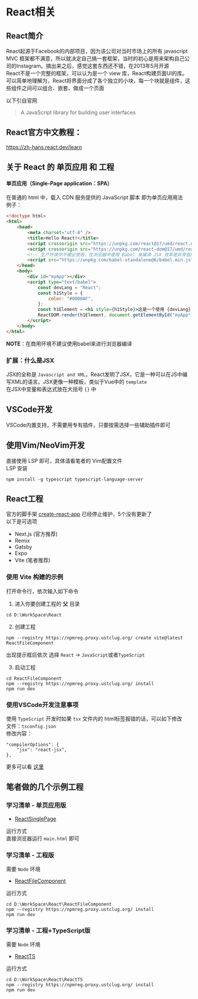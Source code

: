 # React相关

## React简介
React起源于Facebook的内部项目，因为该公司对当时市场上的所有 javascript MVC 框架都不满意，所以就决定自己搞一套框架，当时的初心是用来架构自己公司的Instagram。搞出来之后，感觉这套东西还不错，在2013年5月开源  
React不是一个完整的框架，可以认为是一个 view 库，React构建页面UI的库。可以简单地理解为，React将界面分成了各个独立的小块，每一个块就是组件，这些组件之间可以组合、嵌套、做成一个页面  

以下引自官网
> A JavaScript library for building user interfaces

## React官方中文教程：  
https://zh-hans.react.dev/learn  

## 关于 React 的 单页应用 和 工程

#### 单页应用（Single-Page application：SPA）
在普通的 html 中，载入 CDN 服务提供的 JavaScript 脚本 即为单页应用用法  
例子：
```html
<!doctype html>
<html>
    <head>
        <meta charset="utf-8" />
        <title>Hello React!</title>
        <script crossorigin src="https://unpkg.com/react@17/umd/react.development.js"></script>
        <script crossorigin src="https://unpkg.com/react-dom@17/umd/react-dom.development.js"></script>
        <!-- 生产环境中不建议使用，在浏览器中使用 Babel 来编译 JSX 效率是非常低的-->
        <script src="https://unpkg.com/babel-standalone@6/babel.min.js"></script>
    </head>
    <body>
        <div id="myApp"></div>
        <script type="text/babel">
            const devLang = "React";
            const h1Style = {
                color: "#0000AF",
            };
            const h1Element = <h1 style={h1Style}>这是一个使用 {devLang} 渲染的示例页面！</h1>;
            ReactDOM.render(h1Element, document.getElementById("myApp"));
        </script>
    </body>
</html>
```
**NOTE**：在商用环境不建议使用babel来进行浏览器编译

### 扩展：什么是JSX
JSX的全称是 ``Javascript and XML``，React发明了JSX，它是一种可以在JS中编写XML的语言。JSX更像一种模板，类似于Vue中的 ``template``  
在JSX中变量和表达式放在大括号 ``{}`` 中

## VSCode开发
VSCode内置支持，不需要用专有插件，只要按需选择一些辅助插件即可

## 使用Vim/NeoVim开发
直接使用 LSP 即可，具体请看笔者的 Vim配置文件  
LSP 安装
```
npm install -g typescript typescript-language-server
```

## React工程
官方的脚手架 [create-react-app](https://github.com/facebook/create-react-app) 已经停止维护，5个没有更新了  
以下是可选项  
 - Next.js (官方推荐)
 - Remix
 - Gatsby
 - Expo
 - Vite (笔者推荐)

### 使用 Vite 构建的示例
打开命令行，依次输入如下命令
1. 进入你要创建工程的 **父** 目录
```
cd D:\WorkSpace\React
```
2. 创建工程  
```
npm --registry https://npmreg.proxy.ustclug.org/ create vite@latest ReactFileComponent
```
出现提示框后依次 选择 ``React`` → ``JavaScript``或者``TypeScript``

3. 启动工程
```
cd ReactFileComponent
npm --registry https://npmreg.proxy.ustclug.org/ install
npm run dev
```

### 使用VSCode开发注意事项
使用 ``TypeScript`` 开发时如果 ``tsx`` 文件内的 html标签报错的话，可以如下修改  
文件：``tsconfig.json``  
修改内容：
```
"compilerOptions": {
    "jsx": "react-jsx",
},
```
更多可以看 [这里](https://devblogs.microsoft.com/typescript/announcing-typescript-4-1/#jsx-factories)

## 笔者做的几个示例工程

### 学习清单 - 单页应用版
 - [ReactSinglePage](./ReactSinglePage)

运行方式  
直接浏览器运行 ``main.html`` 即可  

### 学习清单 - 工程版
需要 ``Node`` 环境
 - [ReactFileComponent](./ReactFileComponent)

运行方式
```
cd D:\WorkSpace\React\ReactFileComponent
npm --registry https://npmreg.proxy.ustclug.org/ install
npm run dev
```

### 学习清单 - 工程+TypeScript版
需要 ``Node`` 环境
 - [ReactTS](./ReactTS)

运行方式
```
cd D:\WorkSpace\React\ReactTS
npm --registry https://npmreg.proxy.ustclug.org/ install
npm run dev
```
